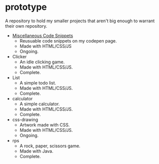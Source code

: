 # prototype
A repository to hold my smaller projects that aren't big enough to warrant their own repository.

* [Miscellaneous Code Snippets](https://codepen.io/collection/pgzkWW)
  * Reusuable code snippets on my codepen page.
  * Made with HTML/CSS/JS
  * Ongoing.
* Clicker
  * An idle clicking game. 
  * Made with HTML/CSS/JS.
  * Complete.
* List
  * A simple todo list. 
  * Made with HTML/CSS/JS. 
  * Complete.
* calculator
  * A simple calculator.
  * Made with HTML/CSS/JS.
  * Complete.
* css-drawing
  * Artwork made with CSS.
  * Made with HTML/CSS/JS.
  * Ongoing.
* rps
  * A rock, paper, scissors game. 
  * Made with Java.
  * Complete.
